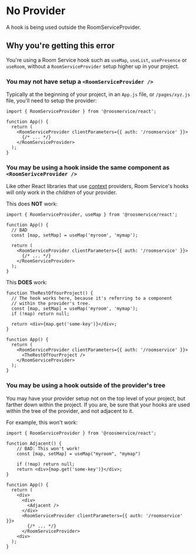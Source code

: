 # No Provider

A hook is being used outside the RoomServiceProvider.

## Why you're getting this error

You're using a Room Service hook such as `useMap`, `useList`, `usePresence` or `useRoom`, without
a `RoomServiceProvider` setup higher up in your project.

### You may not have setup a `<RoomServiceProvider />`

Typically at the beginning of your project, in an `App.js` file, or `/pages/xyz.js` file, you'll
need to setup the provider:

```tsx
import { RoomServiceProvider } from '@roosmervice/react';

function App() {
  return (
    <RoomServiceProvider clientParameters={{ auth: '/roomservice' }}>
      {/* ... */}
    </RoomServiceProvider>
  );
}
```

### You may be using a hook inside the same component as `<RoomSerivceProvider />`

Like other React libraries that use [context](https://reactjs.org/docs/context.html) providers, Room Service's hooks
will only work in the _children_ of your provider.

This does **NOT** work:

```tsx
import { RoomServiceProvider, useMap } from '@roosmervice/react';

function App() {
  // BAD
  const [map, setMap] = useMap('myroom', 'mymap');

  return (
    <RoomServiceProvider clientParameters={{ auth: '/roomservice' }}>
      {/* ... */}
    </RoomServiceProvider>
  );
}
```

This **DOES** work:

```tsx
function TheRestOfYourProject() {
  // The hook works here, because it's referring to a component
  // within the provider's tree.
  const [map, setMap] = useMap('myroom', 'mymap');
  if (!map) return null;

  return <div>{map.get('some-key')}</div>;
}

function App() {
  return (
    <RoomServiceProvider clientParameters={{ auth: '/roomservice' }}>
      <TheRestOfYourProject />
    </RoomServiceProvider>
  );
}
```

### You may be using a hook outside of the provider's tree

You may have your provider setup not on the top level of your project, but farther
down within the project. If you are, be sure that your hooks are used within the tree
of the provider, and not adjacent to it.

For example, this won't work:

```tsx
import { RoomServiceProvider } from '@roosmervice/react';

function Adjacent() {
    // BAD: This won't work!
    const [map, setMap] = useMap("myroom", "mymap")

    if (!map) return null;
    return <div>{map.get('some-key')}</div>;
}

function App() {
  return (
    <div>
      <div>
        <Adjacent />
      </div>
      <RoomServiceProvider clientParameters={{ auth: '/roomservice' }}>
        {/* ... */}
      </RoomServiceProvider>
    <div>
  );
}
```
